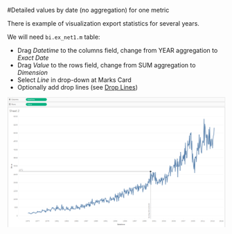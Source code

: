 #Detailed values by date (no aggregation) for one metric

There is example of visualization export statistics for several years.
 
We will need `bi.ex_net1.m` table:

- Drag _Datetime_ to the columns field, change from YEAR aggregation to _Exact Date_ 
- Drag _Value_ to the rows field, change from SUM aggregation to _Dimension_
- Select _Line_ in drop-down at Marks Card
- Optionally add drop lines (see [Drop Lines](comparision_of_two_metrics_at_one_bar_graph.md/#drop-lines))

![](images/detailed_values.png)